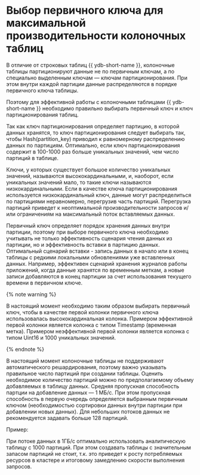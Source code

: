# Выбор первичного ключа для максимальной производительности колоночных таблиц

В отличие от строковых таблиц {{ ydb-short-name }}, колоночные таблицы партиционируют данные не по первичным ключам, а по специально выделенным ключам — ключам партиционирования. При этом внутри каждой партиции данные распределяются в порядке первичного ключа таблицы. 

Поэтому для эффективной работы с колоночными таблицами {{ ydb-short-name }} необходимо правильно выбирать первичный ключ и ключ партиционирования таблиц.

Так как ключ партиционирования определяет партицию, в которой данных хранятся, то ключ партиционирования следует выбирать так, чтобы Hash(partition_key) приводил к равномерному распределению данных по партициям. Оптимально, если ключ партиционирования содержит в 100-1000 раз больше уникальных значений, чем число партиций в таблице. 

Ключи, у которых существует большое количество уникальных значений, называются высококардинальными, и, наоборот, если уникальных значений мало, то такие ключи называются низкокардинальными. Если в качестве ключа партиционирования используется низкокардинальный ключ, данные могут распределиться по партициями неравномерно, перегрузив часть партиций. Перегрузка партиций приведет к неоптимальной производительности запросов и/или ограничениям на максимальный поток вставляемых данных.

Первичный ключ определяет порядок хранения данных внутри партиции, поэтому при выборе первичного ключа необходимо учитывать не только эффективность сценария чтения данных из партиции, но и эффективность вставки в партицию данных. Оптимальный сценарий вставки - запись данных в начало или в конец таблицы с редкими локальными обновлениями уже вставленных данных. Например, эффективен сценарий хранения журналов работы приложений, когда данные хранятся по временным меткам, а новые записи добавляются в конец партиции за счет использования текущего времени в первичном ключе.

{% note warning %}

В настоящий момент необходимо таким образом выбирать первичный ключ, чтобы в качестве первой колонки первичного ключа использовалась высококардинальная колонка. Примером эффективной первой колонки является колонка с типом Timestamp (временная метка). Примером неэффективной первой колонки является колонка с типом Uint16 и 1000 уникальных значений.

{% endnote %}


В настоящий момент колоночные таблицы не поддерживают автоматического решардирования, поэтому важно указывать правильное число партиций при создании таблицы. Оценить необходимое количество партиций можно по предполагаемому объему добавляемых в таблицу данных. Средняя пропускная способность партции на добавление данных — 1 МБ/c. При этом пропускная способность в первую очередь определяется выбранным первичным ключом (необходимостью сортировки данных внутри партиции при добавлении новых данных). Для небольших потоков данных не рекомендуется задавать больше 128 партиций.

Пример:

При потоке данных в 1ГБ/с оптимально использовать аналитическую таблицу с 1000 партиций. При этом создавать таблицы с значительным запасом партиций не стоит, т.к. это приведет к росту потребляемых ресурсов в кластере и итоговому замедлению скорости выполнения запросов. 